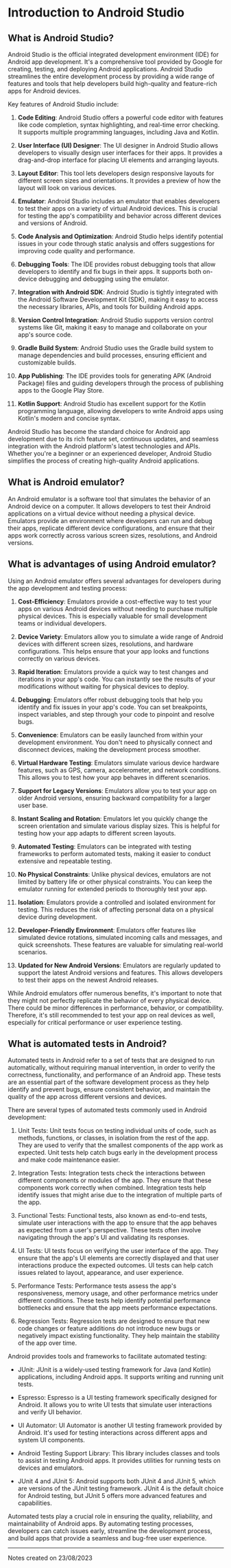 # Introduction to Android Studio

## What is Android Studio?

Android Studio is the official integrated development environment (IDE) for Android app development. It's a comprehensive tool provided by Google for creating, testing, and deploying Android applications. Android Studio streamlines the entire development process by providing a wide range of features and tools that help developers build high-quality and feature-rich apps for Android devices.

Key features of Android Studio include:

1. **Code Editing**: Android Studio offers a powerful code editor with features like code completion, syntax highlighting, and real-time error checking. It supports multiple programming languages, including Java and Kotlin.

2. **User Interface (UI) Designer**: The UI designer in Android Studio allows developers to visually design user interfaces for their apps. It provides a drag-and-drop interface for placing UI elements and arranging layouts.

3. **Layout Editor**: This tool lets developers design responsive layouts for different screen sizes and orientations. It provides a preview of how the layout will look on various devices.

4. **Emulator**: Android Studio includes an emulator that enables developers to test their apps on a variety of virtual Android devices. This is crucial for testing the app's compatibility and behavior across different devices and versions of Android.

5. **Code Analysis and Optimization**: Android Studio helps identify potential issues in your code through static analysis and offers suggestions for improving code quality and performance.

6. **Debugging Tools**: The IDE provides robust debugging tools that allow developers to identify and fix bugs in their apps. It supports both on-device debugging and debugging using the emulator.

7. **Integration with Android SDK**: Android Studio is tightly integrated with the Android Software Development Kit (SDK), making it easy to access the necessary libraries, APIs, and tools for building Android apps.

8. **Version Control Integration**: Android Studio supports version control systems like Git, making it easy to manage and collaborate on your app's source code.

9. **Gradle Build System**: Android Studio uses the Gradle build system to manage dependencies and build processes, ensuring efficient and customizable builds.

10. **App Publishing**: The IDE provides tools for generating APK (Android Package) files and guiding developers through the process of publishing apps to the Google Play Store.

11. **Kotlin Support**: Android Studio has excellent support for the Kotlin programming language, allowing developers to write Android apps using Kotlin's modern and concise syntax.

Android Studio has become the standard choice for Android app development due to its rich feature set, continuous updates, and seamless integration with the Android platform's latest technologies and APIs. Whether you're a beginner or an experienced developer, Android Studio simplifies the process of creating high-quality Android applications.

## What is Android emulator?

An Android emulator is a software tool that simulates the behavior of an Android device on a computer. It allows developers to test their Android applications on a virtual device without needing a physical device. Emulators provide an environment where developers can run and debug their apps, replicate different device configurations, and ensure that their apps work correctly across various screen sizes, resolutions, and Android versions.

## What is advantages of using Android emulator?

Using an Android emulator offers several advantages for developers during the app development and testing process:

1. **Cost-Efficiency**: Emulators provide a cost-effective way to test your apps on various Android devices without needing to purchase multiple physical devices. This is especially valuable for small development teams or individual developers.

2. **Device Variety**: Emulators allow you to simulate a wide range of Android devices with different screen sizes, resolutions, and hardware configurations. This helps ensure that your app looks and functions correctly on various devices.

3. **Rapid Iteration**: Emulators provide a quick way to test changes and iterations in your app's code. You can instantly see the results of your modifications without waiting for physical devices to deploy.

4. **Debugging**: Emulators offer robust debugging tools that help you identify and fix issues in your app's code. You can set breakpoints, inspect variables, and step through your code to pinpoint and resolve bugs.

5. **Convenience**: Emulators can be easily launched from within your development environment. You don't need to physically connect and disconnect devices, making the development process smoother.

6. **Virtual Hardware Testing**: Emulators simulate various device hardware features, such as GPS, camera, accelerometer, and network conditions. This allows you to test how your app behaves in different scenarios.

7. **Support for Legacy Versions**: Emulators allow you to test your app on older Android versions, ensuring backward compatibility for a larger user base.

8. **Instant Scaling and Rotation**: Emulators let you quickly change the screen orientation and simulate various display sizes. This is helpful for testing how your app adapts to different screen layouts.

9. **Automated Testing**: Emulators can be integrated with testing frameworks to perform automated tests, making it easier to conduct extensive and repeatable testing.

10. **No Physical Constraints**: Unlike physical devices, emulators are not limited by battery life or other physical constraints. You can keep the emulator running for extended periods to thoroughly test your app.

11. **Isolation**: Emulators provide a controlled and isolated environment for testing. This reduces the risk of affecting personal data on a physical device during development.

12. **Developer-Friendly Environment**: Emulators offer features like simulated device rotations, simulated incoming calls and messages, and quick screenshots. These features are valuable for simulating real-world scenarios.

13. **Updated for New Android Versions**: Emulators are regularly updated to support the latest Android versions and features. This allows developers to test their apps on the newest Android releases.

While Android emulators offer numerous benefits, it's important to note that they might not perfectly replicate the behavior of every physical device. There could be minor differences in performance, behavior, or compatibility. Therefore, it's still recommended to test your app on real devices as well, especially for critical performance or user experience testing.

## What is automated tests in Android?

Automated tests in Android refer to a set of tests that are designed to run automatically, without requiring manual intervention, in order to verify the correctness, functionality, and performance of an Android app. These tests are an essential part of the software development process as they help identify and prevent bugs, ensure consistent behavior, and maintain the quality of the app across different versions and devices.

There are several types of automated tests commonly used in Android development:

1. Unit Tests: Unit tests focus on testing individual units of code, such as methods, functions, or classes, in isolation from the rest of the app. They are used to verify that the smallest components of the app work as expected. Unit tests help catch bugs early in the development process and make code maintenance easier.

2. Integration Tests: Integration tests check the interactions between different components or modules of the app. They ensure that these components work correctly when combined. Integration tests help identify issues that might arise due to the integration of multiple parts of the app.

3. Functional Tests: Functional tests, also known as end-to-end tests, simulate user interactions with the app to ensure that the app behaves as expected from a user's perspective. These tests often involve navigating through the app's UI and validating its responses.

4. UI Tests: UI tests focus on verifying the user interface of the app. They ensure that the app's UI elements are correctly displayed and that user interactions produce the expected outcomes. UI tests can help catch issues related to layout, appearance, and user experience.

5. Performance Tests: Performance tests assess the app's responsiveness, memory usage, and other performance metrics under different conditions. These tests help identify potential performance bottlenecks and ensure that the app meets performance expectations.

6. Regression Tests: Regression tests are designed to ensure that new code changes or feature additions do not introduce new bugs or negatively impact existing functionality. They help maintain the stability of the app over time.

Android provides tools and frameworks to facilitate automated testing:

* JUnit: JUnit is a widely-used testing framework for Java (and Kotlin) applications, including Android apps. It supports writing and running unit tests.

* Espresso: Espresso is a UI testing framework specifically designed for Android. It allows you to write UI tests that simulate user interactions and verify UI behavior.

* UI Automator: UI Automator is another UI testing framework provided by Android. It's used for testing interactions across different apps and system UI components.

* Android Testing Support Library: This library includes classes and tools to assist in testing Android apps. It provides utilities for running tests on devices and emulators.

* JUnit 4 and JUnit 5: Android supports both JUnit 4 and JUnit 5, which are versions of the JUnit testing framework. JUnit 4 is the default choice for Android testing, but JUnit 5 offers more advanced features and capabilities.

Automated tests play a crucial role in ensuring the quality, reliability, and maintainability of Android apps. By automating testing processes, developers can catch issues early, streamline the development process, and build apps that provide a seamless and bug-free user experience.

***

Notes created on 23/08/2023